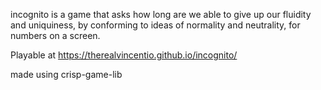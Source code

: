 incognito is a game that asks how long are we able to give up our fluidity and uniquiness, by conforming to ideas of normality and neutrality, for numbers on a screen.

Playable at https://therealvincentio.github.io/incognito/

made using crisp-game-lib
